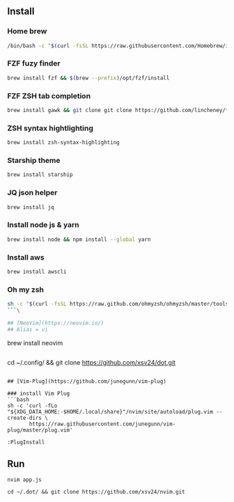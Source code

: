 ## Install

### Home brew

```bash
/bin/bash -c "$(curl -fsSL https://raw.githubusercontent.com/Homebrew/install/HEAD/install.sh)"
```

### FZF fuzy finder

```bash
brew install fzf && $(brew --prefix)/opt/fzf/install
```

### FZF ZSH tab completion

```bash
brew install gawk && git clone git clone https://github.com/lincheney/fzf-tab-completion
```

### ZSH syntax hightlighting

```bash
brew install zsh-syntax-highlighting
```

### Starship theme

```bash
brew install starship
```

### JQ json helper

```bash
brew install jq
```

### Install node js & yarn

```bash
brew install node && npm install --global yarn
```

### Install aws
```bash
brew install awscli
```

### Oh my zsh

```bash
sh -c "$(curl -fsSL https://raw.github.com/ohmyzsh/ohmyzsh/master/tools/install.sh)"
```\

## [NeoVim](https://neovim.io/)
## Alias = vi

```
brew install neovim
```

```
cd ~/.config/ && git clone https://github.com/xsv24/dot.git
```

## [Vim-Plug](https://github.com/junegunn/vim-plug)

### install Vim Plug
```bash
sh -c 'curl -fLo "${XDG_DATA_HOME:-$HOME/.local/share}"/nvim/site/autoload/plug.vim --create-dirs \
       https://raw.githubusercontent.com/junegunn/vim-plug/master/plug.vim'
```

```bash
:PlugInstall
```

## Run  

```
nvim app.js
```

```
cd ~/.dot/ && git clone https://github.com/xsv24/nvim.git
```

